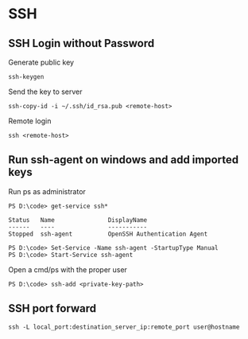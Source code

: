 # SSH

## SSH Login without Password

Generate public key

```
ssh-keygen
```

Send the key to server

```
ssh-copy-id -i ~/.ssh/id_rsa.pub <remote-host>
```

Remote login

```
ssh <remote-host>
```


## Run ssh-agent on windows and add imported keys

Run ps as administrator

```
PS D:\code> get-service ssh*

Status   Name               DisplayName
------   ----               -----------
Stopped  ssh-agent          OpenSSH Authentication Agent
```
```
PS D:\code> Set-Service -Name ssh-agent -StartupType Manual
PS D:\code> Start-Service ssh-agent
```

Open a cmd/ps with the proper user
```
PS D:\code> ssh-add <private-key-path>
```

## SSH port forward

```
ssh -L local_port:destination_server_ip:remote_port user@hostname
```


